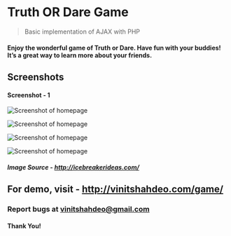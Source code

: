 # Truth OR Dare Game
> Basic implementation of AJAX with PHP

#### Enjoy the wonderful game of Truth or Dare. Have fun with your buddies! It’s a great way to learn more about your friends.

## Screenshots

#### Screenshot - 1
![Screenshot of homepage](https://github.com/vinitshahdeo/Truth-OR-Dare-Game/blob/master/img/screenshot1.PNG)

![Screenshot of homepage](https://github.com/vinitshahdeo/Truth-OR-Dare-Game/blob/master/img/screenshot2.PNG)

![Screenshot of homepage](https://github.com/vinitshahdeo/Truth-OR-Dare-Game/blob/master/img/screenshot3.PNG)

![Screenshot of homepage](https://github.com/vinitshahdeo/Truth-OR-Dare-Game/blob/master/img/screenshot4.PNG)

##### Image Source - http://icebreakerideas.com/

## For demo, visit - http://vinitshahdeo.com/game/

### Report bugs at vinitshahdeo@gmail.com

#### Thank You!
